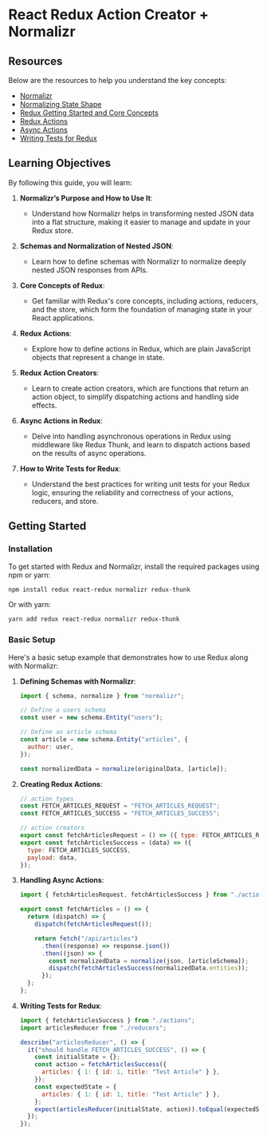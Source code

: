 # React Redux Action Creator + Normalizr

## Resources

Below are the resources to help you understand the key concepts:

- [Normalizr](https://github.com/paularmstrong/normalizr)
- [Normalizing State Shape](https://redux.js.org/recipes/structuring-reducers/normalizing-state-shape)
- [Redux Getting Started and Core Concepts](https://redux.js.org/introduction/getting-started)
- [Redux Actions](https://redux.js.org/basics/actions)
- [Async Actions](https://redux.js.org/advanced/async-actions)
- [Writing Tests for Redux](https://redux.js.org/recipes/writing-tests)

## Learning Objectives

By following this guide, you will learn:

1. **Normalizr’s Purpose and How to Use It**:

   - Understand how Normalizr helps in transforming nested JSON data into a flat structure, making it easier to manage and update in your Redux store.

2. **Schemas and Normalization of Nested JSON**:

   - Learn how to define schemas with Normalizr to normalize deeply nested JSON responses from APIs.

3. **Core Concepts of Redux**:

   - Get familiar with Redux's core concepts, including actions, reducers, and the store, which form the foundation of managing state in your React applications.

4. **Redux Actions**:

   - Explore how to define actions in Redux, which are plain JavaScript objects that represent a change in state.

5. **Redux Action Creators**:

   - Learn to create action creators, which are functions that return an action object, to simplify dispatching actions and handling side effects.

6. **Async Actions in Redux**:

   - Delve into handling asynchronous operations in Redux using middleware like Redux Thunk, and learn to dispatch actions based on the results of async operations.

7. **How to Write Tests for Redux**:
   - Understand the best practices for writing unit tests for your Redux logic, ensuring the reliability and correctness of your actions, reducers, and store.

## Getting Started

### Installation

To get started with Redux and Normalizr, install the required packages using npm or yarn:

```bash
npm install redux react-redux normalizr redux-thunk
```

Or with yarn:

```bash
yarn add redux react-redux normalizr redux-thunk
```

### Basic Setup

Here's a basic setup example that demonstrates how to use Redux along with Normalizr:

1. **Defining Schemas with Normalizr**:

   ```javascript
   import { schema, normalize } from "normalizr";

   // Define a users schema
   const user = new schema.Entity("users");

   // Define an article schema
   const article = new schema.Entity("articles", {
     author: user,
   });

   const normalizedData = normalize(originalData, [article]);
   ```

2. **Creating Redux Actions**:

   ```javascript
   // action types
   const FETCH_ARTICLES_REQUEST = "FETCH_ARTICLES_REQUEST";
   const FETCH_ARTICLES_SUCCESS = "FETCH_ARTICLES_SUCCESS";

   // action creators
   export const fetchArticlesRequest = () => ({ type: FETCH_ARTICLES_REQUEST });
   export const fetchArticlesSuccess = (data) => ({
     type: FETCH_ARTICLES_SUCCESS,
     payload: data,
   });
   ```

3. **Handling Async Actions**:

   ```javascript
   import { fetchArticlesRequest, fetchArticlesSuccess } from "./actions";

   export const fetchArticles = () => {
     return (dispatch) => {
       dispatch(fetchArticlesRequest());

       return fetch("/api/articles")
         .then((response) => response.json())
         .then((json) => {
           const normalizedData = normalize(json, [articleSchema]);
           dispatch(fetchArticlesSuccess(normalizedData.entities));
         });
     };
   };
   ```

4. **Writing Tests for Redux**:

   ```javascript
   import { fetchArticlesSuccess } from "./actions";
   import articlesReducer from "./reducers";

   describe("articlesReducer", () => {
     it("should handle FETCH_ARTICLES_SUCCESS", () => {
       const initialState = {};
       const action = fetchArticlesSuccess({
         articles: { 1: { id: 1, title: "Test Article" } },
       });
       const expectedState = {
         articles: { 1: { id: 1, title: "Test Article" } },
       };
       expect(articlesReducer(initialState, action)).toEqual(expectedState);
     });
   });
   ```
